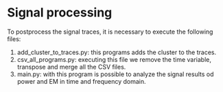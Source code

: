 # Signal processing

To postprocess the signal traces, it is necessary to execute the following files:

1. add_cluster_to_traces.py: this programs adds the cluster to the traces.
2. csv_all_programs.py: executing this file we remove the time variable, transpose and merge all the CSV files.
3. main.py: with this program is possible to analyze the signal results od power and EM in time and frequency domain.


